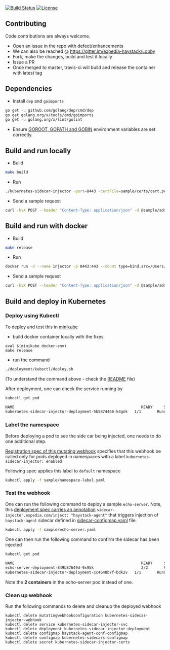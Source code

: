 [![Build Status](https://travis-ci.org/ExpediaDotCom/kubernetes-sidecar-injector.svg?branch=master)](https://travis-ci.org/ExpediaGroup/kubernetes-sidecar-injector)
[![License](https://img.shields.io/badge/license-Apache%20License%202.0-blue.svg)](https://github.com/ExpediaGroup/kubernetes-sidecar-injector/blob/master/LICENSE)

## Contributing

Code contributions are always welcome.

* Open an issue in the repo with defect/enhancements
* We can also be reached @ https://gitter.im/expedia-haystack/Lobby
* Fork, make the changes, build and test it locally
* Issue a PR
* Once merged to master, travis-ci will build and release the container with latest tag


## Dependencies

* Install `dep` and `goimports`

```bash
go get -u github.com/golang/dep/cmd/dep
go get golang.org/x/tools/cmd/goimports
go get -u golang.org/x/lint/golint
```

* Ensure [GOROOT, GOPATH and GOBIN](https://www.programming-books.io/essential/go/d6da4b8481f94757bae43be1fdfa9e73-gopath-goroot-gobin) environment variables are set correctly.

## Build and run locally

* Build

```bash
make build
```

* Run

```bash
./kubernetes-sidecar-injector -port=8443 -certFile=sample/certs/cert.pem  -keyFile=sample/certs/key.pem -sideCar=sample/sidecar.yaml -logtostderr
```

* Send a sample request

```bash
curl -kvX POST --header "Content-Type: application/json" -d @sample/admission-request.json https://localhost:8443/mutate
```

## Build and run with docker

* Build

```bash
make release
```

* Run

```bash
docker run -d --name injector -p 8443:443 --mount type=bind,src=/Users/mchandramouli/src/go/src/github.com/expediadotcom/kubernetes-sidecar-injector/sample,dst=/etc/mutator expediadotcom/kubernetes-sidecar-injector:latest -logtostderr
```

* Send a sample request

```bash
curl -kvX POST --header "Content-Type: application/json" -d @sample/admission-request.json https://localhost:8443/mutate
```

## Build and deploy in Kubernetes

### Deploy using Kubectl

To deploy and test this in [minikube](https://kubernetes.io/docs/tasks/tools/install-minikube/)
* build docker container locally with the fixes

```
eval $(minikube docker-env)
make release
```

* run the command

```bash
./deployment/kubectl/deploy.sh
```
(To understand the command above - check the [README](README.md) file)

After deployment, one can check the service running by

```bash
kubectl get pod

NAME                                                        READY     STATUS    RESTARTS   AGE
kubernetes-sidecar-injector-deployment-5b5874466-k4gnk   1/1       Running   0          1m

```

### Label the namespace

Before deploying a pod to see the side car being injected, one needs to do one additional step.  

[Registration spec of this mutating webhook](deployment/mutatingwebhook-template.yaml#L22) specifies that this webhook be called only for pods deployed in namespaces with a label `kubernetes-sidecar-injector: enabled`

Following spec applies this label to `default` namespace

```bash
kubectl apply -f sample/namespace-label.yaml
```

### Test the webhook

One can run the following command to deploy a sample `echo-server`. Note, this [deployment spec carries an annotation](sample/echo-server.yaml#L12) `sidecar-injector.expedia.com/inject: "haystack-agent"` that triggers injection of `haystack-agent` sidecar defined in [sidecar-configmap.yaml](deployment/kubectl/sidecar-configmap.yaml) file.

```bash
kubectl apply -f sample/echo-server.yaml
```

One can then run the following command to confirm the sidecar has been injected

```bash
kubectl get pod

NAME                                                        READY     STATUS             RESTARTS   AGE
echo-server-deployment-849b87649d-9x95k                     2/2       Running            0          4m
kubernetes-sidecar-injector-deployment-cc4648b7f-bdk2v   1/1       Running            0          6m
```

Note the **2 containers** in the echo-server pod instead of one. 

### Clean up webhook

Run the following commands to delete and cleanup the deployed webhook

```
kubectl delete mutatingwebhookconfiguration kubernetes-sidecar-injector-webhook
kubectl delete service kubernetes-sidecar-injector-svc
kubectl delete deployment kubernetes-sidecar-injector-deployment
kubectl delete configmap haystack-agent-conf-configmap
kubectl delete configmap kubernetes-sidecars-configmap
kubectl delete secret kubernetes-sidecar-injector-certs
```







